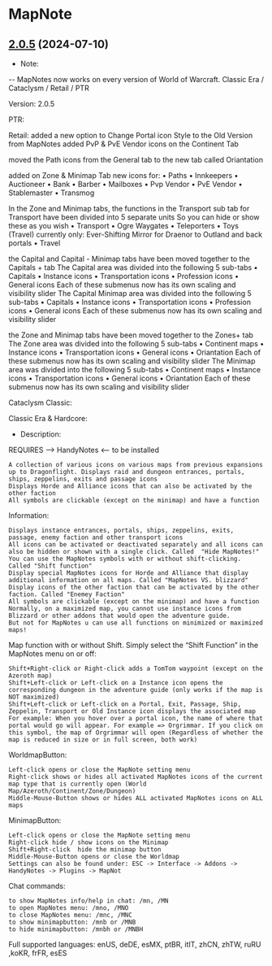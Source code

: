 # MapNote
## [2.0.5](https://github.com/Ssesmar/MapNote) (2024-07-10)
- Note:

-- MapNotes now works on every version of World of Warcraft. Classic Era / Cataclysm / Retail / PTR

Version: 2.0.5

PTR:


Retail:
added a new option to Change Portal icon Style to the Old Version from MapNotes
added PvP & PvE Vendor icons on the Continent Tab

moved the Path icons from the General tab to the new tab called Oriantation

added on Zone & Minimap Tab new icons for:
• Paths
• Innkeepers
• Auctioneer
• Bank
• Barber
• Mailboxes
• Pvp Vendor
• PvE Vendor
• Stablemaster
• Transmog

In the Zone and Minimap tabs, the functions in the Transport sub tab for Transport have been divided into 5 separate units
So you can hide or show these as you wish
• Transport
• Ogre Waygates
• Teleporters
• Toys (Travel) currently only: Ever-Shifting Mirror for Draenor to Outland and back portals
• Travel

the Capital and Capital - Minimap tabs have been moved together to the Capitals + tab
The Capital area was divided into the following 5 sub-tabs
• Capitals
• Instance icons
• Transportation icons
• Profession icons
• General icons
Each of these submenus now has its own scaling and visibility slider
The Capital Minimap area was divided into the following 5 sub-tabs
• Capitals
• Instance icons
• Transportation icons
• Profession icons
• General icons
Each of these submenus now has its own scaling and visibility slider

the Zone and Minimap tabs have been moved together to the Zones+ tab
The Zone area was divided into the following 5 sub-tabs
• Continent maps
• Instance icons
• Transportation icons
• General icons
• Oriantation
Each of these submenus now has its own scaling and visibility slider
The Minimap area was divided into the following 5 sub-tabs
• Continent maps
• Instance icons
• Transportation icons
• General icons
• Oriantation
Each of these submenus now has its own scaling and visibility slider




Cataclysm Classic:


Classic Era & Hardcore:


- Description:

REQUIRES --> HandyNotes <-- to be installed                                                                                    

    A collection of various icons on various maps from previous expansions up to Dragonflight. Displays raid and dungeon entrances, portals, ships, zeppelins, exits and passage icons
    Displays Horde and Alliance icons that can also be activated by the other faction
    All symbols are clickable (except on the minimap) and have a function

Information:

    Displays instance entrances, portals, ships, zeppelins, exits, passage, enemy faction and other transport icons
    All icons can be activated or deactivated separately and all icons can also be hidden or shown with a single click. Called  "Hide MapNotes!"
    You can use the MapNotes symbols with or without shift-clicking. Called "Shift function"
    Display special MapNotes icons for Horde and Alliance that display additional information on all maps. Called "MapNotes VS. blizzard"
    Display icons of the other faction that can be activated by the other faction. Called "Enemey Faction"
    All symbols are clickable (except on the minimap) and have a function
    Normally, on a maximized map, you cannot use instance icons from Blizzard or other addons that would open the adventure guide.
    But not for MapNotes u can use all functions on minimized or maximized maps!

Map function with or without Shift. Simply select the “Shift Function” in the MapNotes menu on or off:

    Shift+Right-click or Right-click adds a TomTom waypoint (except on the Azeroth map)
    Shift+Left-click or Left-click on a Instance icon opens the corresponding dungeon in the adventure guide (only works if the map is NOT maximized)
    Shift+Left-click or Left-click on a Portal, Exit, Passage, Ship, Zeppelin, Transport or Old Instance icon displays the associated map
    For example: When you hover over a portal icon, the name of where that portal would go will appear. For example => Orgrimmar. If you click on this symbol, the map of Orgrimmar will open (Regardless of whether the map is reduced in size or in full screen, both work)

WorldmapButton:

    Left-click opens or close the MapNote setting menu
    Right-click shows or hides all activated MapNotes icons of the current map type that is currently open (World Map/Azeroth/Continent/Zone/Dungeon)
    Middle-Mouse-Button shows or hides ALL activated MapNotes icons on ALL maps

MinimapButton:

    Left-click opens or close the MapNote setting menu
    Right-click hide / show icons on the Minimap
    Shift+Right-click  hide the minimap button
    Middle-Mouse-Button opens or close the Worldmap
    Settings can also be found under: ESC -> Interface -> Addons -> HandyNotes -> Plugins -> MapNot

Chat commands:

    to show MapNotes info/help in chat: /mn, /MN
    to open MapNotes menu: /mno, /MNO
    to close MapNotes menu: /mnc, /MNC
    to show minimapbutton: /mnb or /MNB
    to hide minimapbutton: /mnbh or /MNBH

Full supported languages: enUS, deDE, esMX, ptBR, itIT, zhCN, zhTW, ruRU ,koKR, frFR, esES